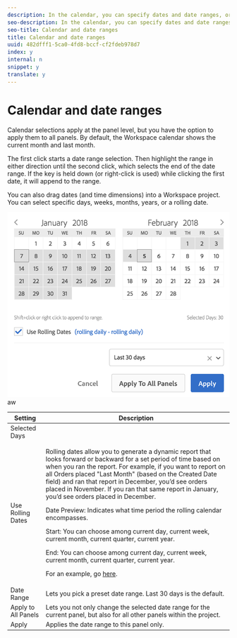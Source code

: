 ```yaml
---
description: In the calendar, you can specify dates and date ranges, or select a preset.
seo-description: In the calendar, you can specify dates and date ranges, or select a preset.
seo-title: Calendar and date ranges
title: Calendar and date ranges
uuid: 482dfff1-5ca0-4fd8-bccf-cf2fdeb978d7
index: y
internal: n
snippet: y
translate: y
---
```


# Calendar and date ranges

Calendar selections apply at the panel level, but you have the option to apply them to all panels. By default, the Workspace calendar shows the current month and last month. 

The first click starts a date range selection. Then highlight the range in either direction until the second click, which selects the end of the date range. If the  key is held down (or right-click is used) while clicking the first date, it will append to the range. 

You can also drag dates (and time dimensions) into a Workspace project. You can select specific days, weeks, months, years, or a rolling date. 

![](assets/aw_calendar.png)aw 

<table id="table_714893B1A6094202ADC2FF596530E73D"> 
 <thead> 
  <tr> 
   <th colname="col1" class="entry"> Setting </th> 
   <th colname="col2" class="entry"> Description </th> 
  </tr>
 </thead>
 <tbody> 
  <tr> 
   <td colname="col1"> Selected Days </td> 
   <td colname="col2"> </td> 
  </tr> 
  <tr> 
   <td colname="col1"> Use Rolling Dates </td> 
   <td colname="col2"> <p>Rolling dates allow you to generate a dynamic report that looks forward or backward for a set period of time based on when you ran the report. For example, if you want to report on all Orders placed "Last Month" (based on the Created Date field) and ran that report in December, you’d see orders placed in November. If you ran that same report in January, you’d see orders placed in December. </p> <p>Date Preview: Indicates what time period the rolling calendar encompasses. </p> <p>Start: You can choose among current day, current week, current month, current quarter, current year. </p> <p>End: You can choose among current day, current week, current month, current quarter, current year. </p> <p>For an example, go <a href="../../analysis_workspace_bucket/analysis-workspace-components/calendar/custom-date-ranges.md#concept_2FE8C98A6CF649FEAA8B3C7C059CC174" format="dita" scope="local"> here</a>. </p> </td> 
  </tr> 
  <tr> 
   <td colname="col1"> Date Range </td> 
   <td colname="col2"> Lets you pick a preset date range. Last 30 days is the default. </td> 
  </tr> 
  <tr> 
   <td colname="col1"> Apply to All Panels </td> 
   <td colname="col2"> Lets you not only change the selected date range for the current panel, but also for all other panels within the project. </td> 
  </tr> 
  <tr> 
   <td colname="col1"> Apply </td> 
   <td colname="col2"> Applies the date range to this panel only. </td> 
  </tr> 
 </tbody> 
</table>

